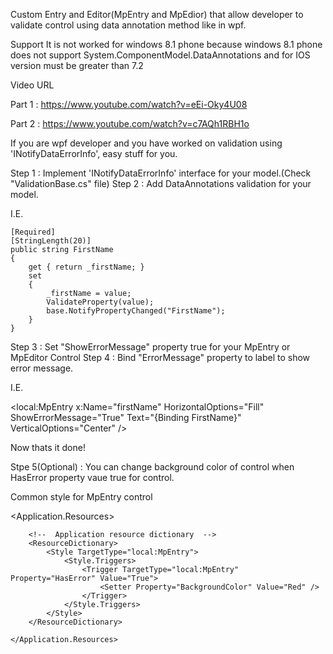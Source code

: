 Custom Entry and Editor(MpEntry and MpEdior) that allow developer to validate control using data annotation method like in wpf.

Support
  It is not worked for windows 8.1 phone because windows 8.1 phone does not support System.ComponentModel.DataAnnotations and for IOS version must be greater than 7.2
  
Video URL

Part 1 : https://www.youtube.com/watch?v=eEi-Oky4U08

Part 2 : https://www.youtube.com/watch?v=c7AQh1RBH1o



If you are wpf developer and you have worked on validation using 'INotifyDataErrorInfo', easy stuff for you.

Step 1 : Implement 'INotifyDataErrorInfo' interface for your model.(Check "ValidationBase.cs" file)
Step 2 : Add DataAnnotations validation for your model.

I.E. 
   
    [Required]
    [StringLength(20)]
    public string FirstName
    {
        get { return _firstName; }
        set
        {
            _firstName = value;
            ValidateProperty(value);
            base.NotifyPropertyChanged("FirstName");
        }
    }


Step 3 : Set "ShowErrorMessage" property true for your MpEntry or MpEditor Control
Step 4 : Bind "ErrorMessage" property to label to show error message.

I.E.

 <local:MpEntry
      x:Name="firstName"
      HorizontalOptions="Fill"
      ShowErrorMessage="True"
      Text="{Binding FirstName}"
      VerticalOptions="Center" />

  <Label
      BindingContext="{x:Reference firstName}"
      IsVisible="{Binding HasError}"
      Text="{Binding ErrorMessage}"
      TextColor="Red" />

 Now thats it done!

Stpe 5(Optional) :  You can change background color of control when HasError property vaue true for control.

Common style for MpEntry control

  <Application.Resources>

        <!--  Application resource dictionary  -->
        <ResourceDictionary>
            <Style TargetType="local:MpEntry">
                <Style.Triggers>
                    <Trigger TargetType="local:MpEntry" Property="HasError" Value="True">
                        <Setter Property="BackgroundColor" Value="Red" />
                    </Trigger>
                </Style.Triggers>
            </Style>
        </ResourceDictionary>

    </Application.Resources>

